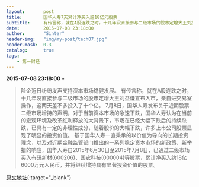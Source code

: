 ```yaml
---
layout:       post
title:        国华人寿7天累计净买入逾18亿元股票
subtitle:     有传言称，就在A股连跌之时，十几年没直接参与二级市场的股市定增大王刘益谦宣布入市，亲自进交易室操作，这两天差不多投入了十个亿。
date:         2015-07-08 23:18:00
author:       "Sinter"
header-img:   "img/my-post/tech07.jpg"
header-mask:  0.3
catalog:      true
tags:
    - 第一财经
---
```


**2015-07-08 23:18:00**  **-**

> 险企近日纷纷发声支持资本市场稳健发展。
有传言称，就在A股连跌之时，十几年没直接参与二级市场的股市定增大王刘益谦宣布入市，亲自进交易室操作，这两天差不多投入了十个亿。
7月8日，国华人寿发布关于近期股票二级市场增持的声明，对于当前资本市场的急速下跌，国华人寿认为在当前的宏观环境及改革红利释放的大背景下，市场在已经大幅下跌后的持续杀跌，已具有一定的非理性成分，随着股价的大幅下跌，许多上市公司股票显现了明显的投资价值。
基于国华人寿一直秉承的以价值为导向的长期投资理念，以及对近期金融监管部门推出的一系列稳定资本市场的新政策、新举措的响应，国华人寿自2015年6月30日至2015年7月8日，已通过二级市场买入有研新材(600206)、国农科技(000004)等股票，累计净买入约18亿6000万元人民币，并将继续增持具有显著投资价值的股票。


[原文地址](http://www.yicai.com/news/4642834.html){:target="_blank"}


